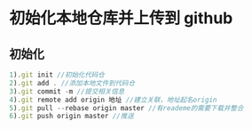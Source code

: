 # 初始化本地仓库并上传到 github

## 初始化

```js
1).git init //初始化代码仓
2).git add . //添加本地文件到代码仓
3).git commit -m //提交相关信息
4).git remote add origin 地址 //建立关联，地址起名origin
5).git pull --rebase origin master //有reademe的需要下载并整合
6).git push origin master //推送

```
